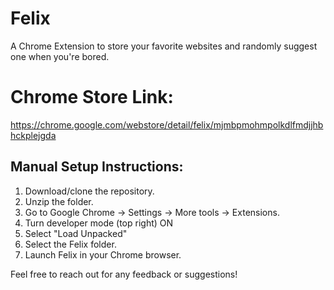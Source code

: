 # Felix
A Chrome Extension to store your favorite websites and randomly suggest one when you're bored.

# Chrome Store Link:
https://chrome.google.com/webstore/detail/felix/mjmbpmohmpolkdlfmdjjhbhckplejgda


## Manual Setup Instructions:
1. Download/clone the repository.
2. Unzip the folder.
3. Go to Google Chrome -> Settings -> More tools -> Extensions.
4. Turn developer mode (top right) ON
5. Select "Load Unpacked"
6. Select the Felix folder.
7. Launch Felix in your Chrome browser.

Feel free to reach out for any feedback or suggestions!

